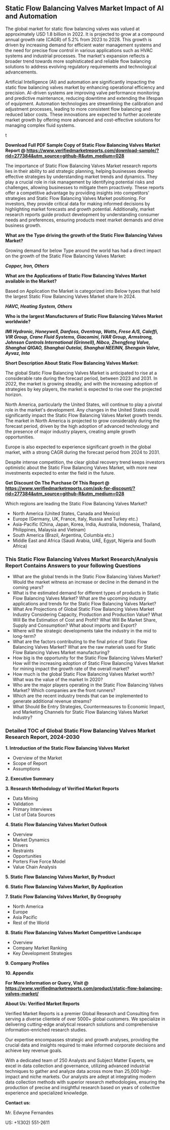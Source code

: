 <h2>Static Flow Balancing Valves Market Impact of AI and Automation</h2><p>The global market for static flow balancing valves was valued at approximately USD 1.8 billion in 2022. It is projected to grow at a compound annual growth rate (CAGR) of 5.2% from 2023 to 2028. This growth is driven by increasing demand for efficient water management systems and the need for precise flow control in various applications such as HVAC systems and industrial processes. The market's expansion reflects a broader trend towards more sophisticated and reliable flow balancing solutions to address evolving regulatory requirements and technological advancements.</p><p>Artificial Intelligence (AI) and automation are significantly impacting the static flow balancing valves market by enhancing operational efficiency and precision. AI-driven systems are improving valve performance monitoring and predictive maintenance, reducing downtime and extending the lifespan of equipment. Automation technologies are streamlining the calibration and adjustment processes, leading to more consistent flow balancing and reduced labor costs. These innovations are expected to further accelerate market growth by offering more advanced and cost-effective solutions for managing complex fluid systems.</p>t</p><p id="" class=""><strong>Download Full PDF Sample Copy of Static Flow Balancing Valves Market Report @ <a href="https://www.verifiedmarketreports.com/download-sample/?rid=277384&utm_source=github-R&utm_medium=028" target="_blank">https://www.verifiedmarketreports.com/download-sample/?rid=277384&utm_source=github-R&utm_medium=028</a></strong></p><p>The importance of&nbsp;Static Flow Balancing Valves Market research reports lies in their ability to aid strategic planning, helping businesses develop effective strategies by understanding market trends and dynamics. They play a crucial role in risk management by identifying potential risks and challenges, allowing businesses to mitigate them proactively. These reports offer a competitive advantage by providing insights into competitors' strategies and Static Flow Balancing Valves Market positioning. For investors, they provide critical data for making informed decisions by highlighting market forecasts and growth potential. Additionally, market research reports guide product development by understanding consumer needs and preferences, ensuring products meet market demands and drive business growth.</p><p><strong>What are the&nbsp;Type driving the growth of the Static Flow Balancing Valves Market?</strong></p><p id="" class="">Growing demand for below Type around the world has had a direct impact on the growth of the Static Flow Balancing Valves Market:</p><em><strong>Copper, Iron, Others</strong></em></p><strong>What are the&nbsp;Applications&nbsp;of Static Flow Balancing Valves Market available in the Market?</strong></p><p id="" class="">Based on Application the Market is categorized into Below types that held the largest Static Flow Balancing Valves Market share In 2024.</p><em><strong>HAVC, Heating System, Others</strong></em></p><strong>Who is the largest Manufacturers of Static Flow Balancing Valves Market worldwide?</strong></p><p><em><strong>IMI Hydronic, Honeywell, Danfoss, Oventrop, Watts, Frese A/S, Caleffi, VIR Group, Crane Fluid Systems, Giacomini, IVAR Group, Armstrong, Johnson Controls International (Grinnell), Nibco, Zhengfeng Valve, Shanghai QIGAO, Shanghai Outelai, Shanghai NEEINN, Shengxin Valve, Ayvaz, Inta</strong></em></p><p id="" class=""><strong>Short Description About Static Flow Balancing Valves Market:</strong></p><p>The global Static Flow Balancing Valves Market is anticipated to rise at a considerable rate during the forecast period, between 2023 and 2031. In 2022, the market is growing steadily, and with the increasing adoption of strategies by key players, the market is expected to rise over the projected horizon.</p><p>North America, particularly the United States, will continue to play a pivotal role in the market's development. Any changes in the United States could significantly impact the Static Flow Balancing Valves Market growth trends. The market in North America is projected to grow considerably during the forecast period, driven by the high adoption of advanced technology and the presence of major industry players, creating ample growth opportunities.</p><p>Europe is also expected to experience significant growth in the global market, with a strong CAGR during the forecast period from 2024 to 2031.</p><p>Despite intense competition, the clear global recovery trend keeps investors optimistic about the Static Flow Balancing Valves Market, with more new investments expected to enter the field in the future.</p><p id="" class=""><strong>Get Discount On The Purchase Of This Report @ <a href="https://www.verifiedmarketreports.com/ask-for-discount/?rid=277384&utm_source=github-R&utm_medium=028" target="_blank">https://www.verifiedmarketreports.com/ask-for-discount/?rid=277384&utm_source=github-R&utm_medium=028</a></strong></p>Which regions are leading the Static Flow Balancing Valves Market?</p><ul><li>North America (United States, Canada and Mexico)</li><li>Europe (Germany, UK, France, Italy, Russia and Turkey etc.)</li><li>Asia-Pacific (China, Japan, Korea, India, Australia, Indonesia, Thailand, Philippines, Malaysia and Vietnam)</li><li>South America (Brazil, Argentina, Columbia etc.)</li><li>Middle East and Africa (Saudi Arabia, UAE, Egypt, Nigeria and South Africa)</li></ul><h3 id="" class="">This Static Flow Balancing Valves Market Research/Analysis Report Contains Answers to your following Questions</h3><ul><li>What are the global trends in the Static Flow Balancing Valves Market? Would the market witness an increase or decline in the demand in the coming years?</li><li>What is the estimated demand for different types of products in Static Flow Balancing Valves Market? What are the upcoming industry applications and trends for the Static Flow Balancing Valves Market?</li><li>What Are Projections of Global Static Flow Balancing Valves Market Industry Considering Capacity, Production and Production Value? What Will Be the Estimation of Cost and Profit? What Will Be Market Share, Supply and Consumption? What about imports and Export?</li><li>Where will the strategic developments take the industry in the mid to long-term?</li><li>What are the factors contributing to the final price of Static Flow Balancing Valves Market? What are the raw materials used for Static Flow Balancing Valves Market manufacturing?</li><li>How big is the opportunity for the Static Flow Balancing Valves Market? How will the increasing adoption of Static Flow Balancing Valves Market for mining impact the growth rate of the overall market?</li><li>How much is the global Static Flow Balancing Valves Market worth? What was the value of the market In 2020?</li><li>Who are the major players operating in the Static Flow Balancing Valves Market? Which companies are the front runners?</li><li>Which are the recent industry trends that can be implemented to generate additional revenue streams?</li><li>What Should Be Entry Strategies, Countermeasures to Economic Impact, and Marketing Channels for Static Flow Balancing Valves Market Industry?</li></ul><h3 id="" class="">Detailed TOC of Global Static Flow Balancing Valves Market Research Report, 2024-2030</h3><p id="" class=""><strong>1. Introduction of the Static Flow Balancing Valves Market</strong></p><ul><li>Overview of the Market</li><li>Scope of Report</li><li>Assumptions</li></ul><p id="" class=""><strong>2. Executive Summary</strong></p><p id="" class=""><strong>3. Research Methodology of Verified Market Reports</strong></p><ul><li>Data Mining</li><li>Validation</li><li>Primary Interviews</li><li>List of Data Sources</li></ul><p id="" class=""><strong>4. Static Flow Balancing Valves Market Outlook</strong></p><ul><li>Overview</li><li>Market Dynamics</li><li>Drivers</li><li>Restraints</li><li>Opportunities</li><li>Porters Five Force Model</li><li>Value Chain Analysis</li></ul><p id="" class=""><strong>5. Static Flow Balancing Valves Market, By Product</strong></p><p id="" class=""><strong>6. Static Flow Balancing Valves Market, By Application</strong></p><p id="" class=""><strong>7. Static Flow Balancing Valves Market, By Geography</strong></p><ul><li>North America</li><li>Europe</li><li>Asia Pacific</li><li>Rest of the World</li></ul><p id="" class=""><strong>8. Static Flow Balancing Valves Market Competitive Landscape</strong></p><ul><li>Overview</li><li>Company Market Ranking</li><li>Key Development Strategies</li></ul><p id="" class=""><strong>9. Company Profiles</strong></p><p id="" class=""><strong>10. Appendix</strong></p><p id="" class=""><strong>For More Information or Query, Visit @ <a href="https://www.verifiedmarketreports.com/product/static-flow-balancing-valves-market/" target="_blank">https://www.verifiedmarketreports.com/product/static-flow-balancing-valves-market/</a></strong></p><p id="" class=""><strong>About Us: Verified Market Reports</strong></p><p id="" class="">Verified Market Reports is a premier Global Research and Consulting firm serving a diverse clientele of over 5000+ global customers. We specialize in delivering cutting-edge analytical research solutions and comprehensive information-enriched research studies.</p><p id="" class="">Our expertise encompasses strategic and growth analyses, providing the crucial data and insights required to make informed corporate decisions and achieve key revenue goals.</p><p id="" class="">With a dedicated team of 250 Analysts and Subject Matter Experts, we excel in data collection and governance, utilizing advanced industrial techniques to gather and analyze data across more than 25,000 high-impact and niche markets. Our analysts are adept at integrating modern data collection methods with superior research methodologies, ensuring the production of precise and insightful research based on years of collective experience and specialized knowledge.</p><p id="" class=""><strong>Contact us:</strong></p><p id="" class="">Mr. Edwyne Fernandes</p><p id="" class="">US: +1(302) 551-2611</p>